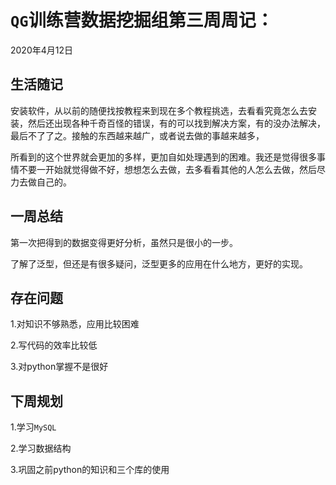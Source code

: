 # `QG`训练营数据挖掘组第三周周记：
2020年4月12日

## 生活随记

安装软件，从以前的随便找按教程来到现在多个教程挑选，去看看究竟怎么去安装，然后还出现各种千奇百怪的错误，有的可以找到解决方案，有的没办法解决，最后不了了之。接触的东西越来越广，或者说去做的事越来越多，

所看到的这个世界就会更加的多样，更加自如处理遇到的困难。我还是觉得很多事情不要一开始就觉得做不好，想想怎么去做，去多看看其他的人怎么去做，然后尽力去做自己的。

## 一周总结

第一次把得到的数据变得更好分析，虽然只是很小的一步。

了解了泛型，但还是有很多疑问，泛型更多的应用在什么地方，更好的实现。

## 存在问题

1.对知识不够熟悉，应用比较困难

2.写代码的效率比较低

3.对python掌握不是很好

## 下周规划

1.学习`MySQL`

2.学习数据结构

3.巩固之前python的知识和三个库的使用


